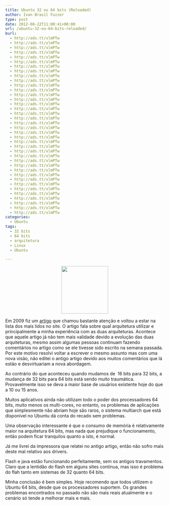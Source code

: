 ```yaml
---
title: Ubuntu 32 ou 64 bits (Reloaded)
author: Ivan Brasil Fuzzer
type: post
date: 2012-08-22T11:00:41+00:00
url: /ubuntu-32-ou-64-bits-reloaded/
burl:
  - http://ads.tt/xlmPTw
  - http://ads.tt/xlmPTw
  - http://ads.tt/xlmPTw
  - http://ads.tt/xlmPTw
  - http://ads.tt/xlmPTw
  - http://ads.tt/xlmPTw
  - http://ads.tt/xlmPTw
  - http://ads.tt/xlmPTw
  - http://ads.tt/xlmPTw
  - http://ads.tt/xlmPTw
  - http://ads.tt/xlmPTw
  - http://ads.tt/xlmPTw
  - http://ads.tt/xlmPTw
  - http://ads.tt/xlmPTw
  - http://ads.tt/xlmPTw
  - http://ads.tt/xlmPTw
  - http://ads.tt/xlmPTw
  - http://ads.tt/xlmPTw
  - http://ads.tt/xlmPTw
  - http://ads.tt/xlmPTw
  - http://ads.tt/xlmPTw
  - http://ads.tt/xlmPTw
  - http://ads.tt/xlmPTw
  - http://ads.tt/xlmPTw
  - http://ads.tt/xlmPTw
  - http://ads.tt/xlmPTw
  - http://ads.tt/xlmPTw
  - http://ads.tt/xlmPTw
  - http://ads.tt/xlmPTw
  - http://ads.tt/xlmPTw
  - http://ads.tt/xlmPTw
  - http://ads.tt/xlmPTw
  - http://ads.tt/xlmPTw
  - http://ads.tt/xlmPTw
  - http://ads.tt/xlmPTw
  - http://ads.tt/xlmPTw
  - http://ads.tt/xlmPTw
  - http://ads.tt/xlmPTw
categories:
  - Ubuntu
tags:
  - 32 bits
  - 64 bits
  - arquitetura
  - Linux
  - Ubuntu

---
```

<p style="text-align: center;">
  <a href="http://www.ubuntero.com.br/wp-content/uploads/2012/08/proc-64.jpeg"><img class="alignnone size-thumbnail wp-image-3921" title="proc 64" src="http://www.ubuntero.com.br/wp-content/uploads/2012/08/proc-64-148x150.jpeg" alt="" width="148" height="150" /></a>
</p>

Em 2009 fiz um [artigo][1] que chamou bastante atenção e voltou a estar na lista dos mais lidos no site. O artigo fala sobre qual arquitetura utilizar e principalmente a minha experiência com as duas arquiteturas. Acontece que aquele artigo já não tem mais validade devido a evolução das duas arquiteturas, mesmo assim algumas pessoas continuam fazendo comentários no artigo como se ele tivesse sido escrito na semana passada. Por este motivo resolvi voltar a escrever o mesmo assunto mas com uma nova visão, não editei o antigo artigo devido aos muitos comentários que lá estão e desvirtuariam a nova abordagem.

Ao contrário do que aconteceu quando mudamos de  16 bits para 32 bits, a mudança de 32 bits para 64 bits está sendo muito traumática. Provavelmente isso se deva a maior base de usuários existente hoje do que a 10 ou 15 anos.

Muitos aplicativos ainda não utilizam todo o poder dos processadores 64 bits, muito menos os multi-cores, no entanto, os problemas de aplicações que simplesmente não abriam hoje são raros, o sistema multiarch que está disponível no Ubuntu dá conta do recado sem problemas.

Uma observação interessante é que o consumo de memória é relativamente maior na arquitetura 64 bits, mas nada que prejudique o funcionamento, então podem ficar tranquilos quanto a isto, é normal.

Já me livrei da impressora que relatei no antigo artigo, então não sofro mais deste mal relativo aos drivers.

Flash e java estão funcionando perfeitamente, sem os antigos travamentos. Claro que a lentidão do flash em alguns sites continua, mas isso é problema do flah tanto em sistemas de 32 quanto 64 bits.

Minha conclusão é bem simples. Hoje recomendo que todos utilizem o Ubuntu 64 bits, desde que os processadores suportem. Os grandes problemas encontrados no passado não são mais reais atualmente e o cenário só tende a melhorar mais e mais.

 [1]: http://www.ubuntero.com.br/2009/06/ubuntu-32-ou-64-bits/